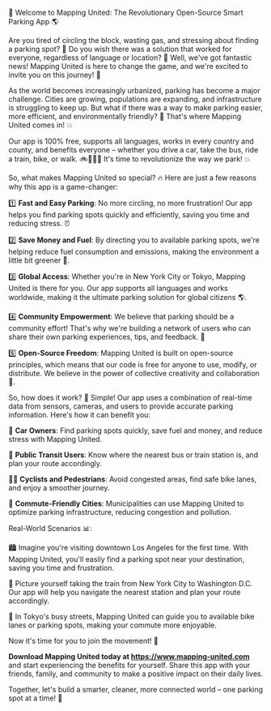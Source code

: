 🚀 Welcome to Mapping United: The Revolutionary Open-Source Smart Parking App 🌎

Are you tired of circling the block, wasting gas, and stressing about finding a parking spot? 🤯 Do you wish there was a solution that worked for everyone, regardless of language or location? 💬 Well, we've got fantastic news! Mapping United is here to change the game, and we're excited to invite you on this journey! 🎉

As the world becomes increasingly urbanized, parking has become a major challenge. Cities are growing, populations are expanding, and infrastructure is struggling to keep up. But what if there was a way to make parking easier, more efficient, and environmentally friendly? 🌟 That's where Mapping United comes in! 💥

Our app is 100% free, supports all languages, works in every country and county, and benefits everyone – whether you drive a car, take the bus, ride a train, bike, or walk. 🚲🚌🏃‍♀️ It's time to revolutionize the way we park! 💥

So, what makes Mapping United so special? 🔥 Here are just a few reasons why this app is a game-changer:

1️⃣ **Fast and Easy Parking**: No more circling, no more frustration! Our app helps you find parking spots quickly and efficiently, saving you time and reducing stress. ⏰

2️⃣ **Save Money and Fuel**: By directing you to available parking spots, we're helping reduce fuel consumption and emissions, making the environment a little bit greener 🌿.

3️⃣ **Global Access**: Whether you're in New York City or Tokyo, Mapping United is there for you. Our app supports all languages and works worldwide, making it the ultimate parking solution for global citizens 🌎.

4️⃣ **Community Empowerment**: We believe that parking should be a community effort! That's why we're building a network of users who can share their own parking experiences, tips, and feedback. 💬

5️⃣ **Open-Source Freedom**: Mapping United is built on open-source principles, which means that our code is free for anyone to use, modify, or distribute. We believe in the power of collective creativity and collaboration 🌈.

So, how does it work? 🔧 Simple! Our app uses a combination of real-time data from sensors, cameras, and users to provide accurate parking information. Here's how it can benefit you:

🚗 **Car Owners**: Find parking spots quickly, save fuel and money, and reduce stress with Mapping United.

🚌 **Public Transit Users**: Know where the nearest bus or train station is, and plan your route accordingly.

🏃‍♀️ **Cyclists and Pedestrians**: Avoid congested areas, find safe bike lanes, and enjoy a smoother journey.

🌊 **Commute-Friendly Cities**: Municipalities can use Mapping United to optimize parking infrastructure, reducing congestion and pollution.

Real-World Scenarios 📊:

🏙️ Imagine you're visiting downtown Los Angeles for the first time. With Mapping United, you'll easily find a parking spot near your destination, saving you time and frustration.

🚌 Picture yourself taking the train from New York City to Washington D.C. Our app will help you navigate the nearest station and plan your route accordingly.

🌳 In Tokyo's busy streets, Mapping United can guide you to available bike lanes or parking spots, making your commute more enjoyable.

Now it's time for you to join the movement! 🎉

**Download Mapping United today at https://www.mapping-united.com** and start experiencing the benefits for yourself. Share this app with your friends, family, and community to make a positive impact on their daily lives.

Together, let's build a smarter, cleaner, more connected world – one parking spot at a time! 🌟